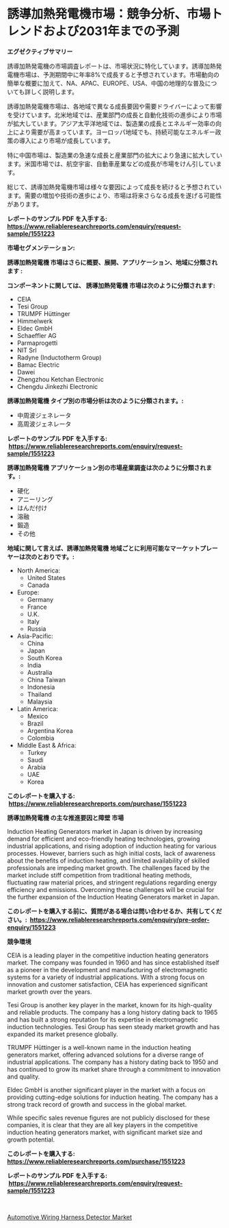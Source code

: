 <p><h1>誘導加熱発電機市場：競争分析、市場トレンドおよび2031年までの予測</h1></p><p><strong>エグゼクティブサマリー</strong></p>
<p><p>誘導加熱発電機の市場調査レポートは、市場状況に特化しています。誘導加熱発電機市場は、予測期間中に年率8%で成長すると予想されています。市場動向の簡単な概要に加えて、NA、APAC、EUROPE、USA、中国の地理的な普及についても詳しく説明します。 </p><p>誘導加熱発電機市場は、各地域で異なる成長要因や需要ドライバーによって影響を受けています。北米地域では、産業部門の成長と自動化技術の進歩により市場が拡大しています。アジア太平洋地域では、製造業の成長とエネルギー効率の向上により需要が高まっています。ヨーロッパ地域でも、持続可能なエネルギー政策の導入により市場が成長しています。</p><p>特に中国市場は、製造業の急速な成長と産業部門の拡大により急速に拡大しています。米国市場では、航空宇宙、自動車産業などの成長が市場をけん引しています。</p><p>総じて、誘導加熱発電機市場は様々な要因によって成長を続けると予想されています。需要の増加や技術の進歩により、市場は将来さらなる成長を遂げる可能性があります。</p></p>
<p><strong>レポートのサンプル PDF を入手する: <a href="https://www.reliableresearchreports.com/enquiry/request-sample/1551223">https://www.reliableresearchreports.com/enquiry/request-sample/1551223</a></strong></p>
<p><strong>市場セグメンテーション:</strong></p>
<p><strong> 誘導加熱発電機 市場はさらに概要、展開、アプリケーション、地域に分類されます :</strong></p>
<p><strong>コンポーネントに関しては、 誘導加熱発電機 市場は次のように分類されます: &nbsp;</strong></p>
<p><ul><li>CEIA</li><li>Tesi Group</li><li>TRUMPF Hüttinger</li><li>Himmelwerk</li><li>Eldec GmbH</li><li>Schaeffler AG</li><li>Parmaprogetti</li><li>NIT Srl</li><li>Radyne (Inductotherm Group)</li><li>Bamac Electric</li><li>Dawei</li><li>Zhengzhou Ketchan Electronic</li><li>Chengdu Jinkezhi Electronic</li></ul></p>
<p><strong> 誘導加熱発電機 タイプ別の市場分析は次のように分類されます。:</strong></p>
<p><ul><li>中周波ジェネレータ</li><li>高周波ジェネレータ</li></ul></p>
<p><strong>レポートのサンプル PDF を入手する: &nbsp;<a href="https://www.reliableresearchreports.com/enquiry/request-sample/1551223">https://www.reliableresearchreports.com/enquiry/request-sample/1551223</a></strong></p>
<p><strong> 誘導加熱発電機 アプリケーション別の市場産業調査は次のように分類されます。:</strong></p>
<p><ul><li>硬化</li><li>アニーリング</li><li>はんだ付け</li><li>溶融</li><li>鍛造</li><li>その他</li></ul></p>
<p><strong>地域に関して言えば、誘導加熱発電機 地域ごとに利用可能なマーケットプレーヤーは次のとおりです。:</strong></p>
<p><ul>
    <li>
        North America:
        <ul>
            <li>United States</li>
            <li>Canada</li>
        </ul>
    </li>
    <li>
        Europe:
        <ul>
            <li>Germany</li>
            <li>France</li>
            <li>U.K.</li>
            <li>Italy</li>
            <li>Russia</li>
        </ul>
    </li>
    <li>
        Asia-Pacific:
        <ul>
            <li>China</li>
            <li>Japan</li>
            <li>South Korea</li>
            <li>India</li>
            <li>Australia</li>
            <li>China Taiwan</li>
            <li>Indonesia</li>
            <li>Thailand</li>
            <li>Malaysia</li>
        </ul>
    </li>
    <li>
        Latin America:
        <ul>
            <li>Mexico</li>
            <li>Brazil</li>
            <li>Argentina Korea</li>
            <li>Colombia</li>
        </ul>
    </li>
    <li>
        Middle East & Africa:
        <ul>
            <li>Turkey</li>
            <li>Saudi</li>
            <li>Arabia</li>
            <li>UAE</li>
            <li>Korea</li>
        </ul>
    </li>
    </ul></p>
<p><strong>このレポートを購入する: &nbsp;<a href="https://www.reliableresearchreports.com/purchase/1551223">https://www.reliableresearchreports.com/purchase/1551223</a></strong></p>
<p><strong>誘導加熱発電機 の主な推進要因と障壁 市場</strong></p>
<p><p>Induction Heating Generators market in Japan is driven by increasing demand for efficient and eco-friendly heating technologies, growing industrial applications, and rising adoption of induction heating for various processes. However, barriers such as high initial costs, lack of awareness about the benefits of induction heating, and limited availability of skilled professionals are impeding market growth. The challenges faced by the market include stiff competition from traditional heating methods, fluctuating raw material prices, and stringent regulations regarding energy efficiency and emissions. Overcoming these challenges will be crucial for the further expansion of the Induction Heating Generators market in Japan.</p></p>
<p><strong>このレポートを購入する前に、質問がある場合は問い合わせるか、共有してください。:&nbsp; <a href="https://www.reliableresearchreports.com/enquiry/pre-order-enquiry/1551223">https://www.reliableresearchreports.com/enquiry/pre-order-enquiry/1551223</a></strong></p>
<p><strong>競争環境</strong></p>
<p><p>CEIA is a leading player in the competitive induction heating generators market. The company was founded in 1960 and has since established itself as a pioneer in the development and manufacturing of electromagnetic systems for a variety of industrial applications. With a strong focus on innovation and customer satisfaction, CEIA has experienced significant market growth over the years.</p><p>Tesi Group is another key player in the market, known for its high-quality and reliable products. The company has a long history dating back to 1965 and has built a strong reputation for its expertise in electromagnetic induction technologies. Tesi Group has seen steady market growth and has expanded its market presence globally.</p><p>TRUMPF Hüttinger is a well-known name in the induction heating generators market, offering advanced solutions for a diverse range of industrial applications. The company has a history dating back to 1950 and has continued to grow its market share through a commitment to innovation and quality.</p><p>Eldec GmbH is another significant player in the market with a focus on providing cutting-edge solutions for induction heating. The company has a strong track record of growth and success in the global market.</p><p>While specific sales revenue figures are not publicly disclosed for these companies, it is clear that they are all key players in the competitive induction heating generators market, with significant market size and growth potential.</p></p>
<p><strong>このレポートを購入する: &nbsp; <a href="https://www.reliableresearchreports.com/purchase/1551223">https://www.reliableresearchreports.com/purchase/1551223</a></strong></p>
<p><strong>レポートのサンプル PDF を入手する: &nbsp;<a href="https://www.reliableresearchreports.com/enquiry/request-sample/1551223">https://www.reliableresearchreports.com/enquiry/request-sample/1551223</a></strong><strong></strong></p>
<p>&nbsp;</p>
<p><p><a href="https://noble-drawer-34c.notion.site/Automotive-Wiring-Harness-Detector-Market-Research-Report-Provides-Critical-Insights-that-can-help-S-a3eb3108bdd2452cb684403a79a0713b">Automotive Wiring Harness Detector Market</a></p></p>